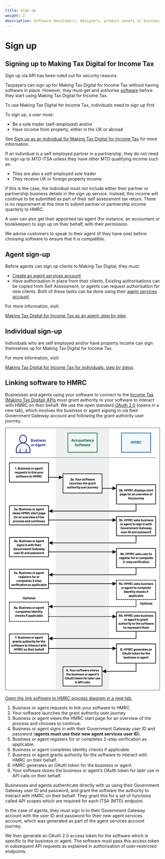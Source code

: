 ```yaml
---
title: Sign up
weight: 2
description: Software developers, designers, product owners or business analysts. Integrate your software with the Income Tax API for Making Tax Digital.
---
```


# Sign up

## Signing up to Making Tax Digital for Income Tax

Sign up via API has been ruled out for security reasons.

Taxpayers can sign up for Making Tax Digital for Income Tax without having software in place. However, they must get and authorise [software](https://developer.service.hmrc.gov.uk/guides/income-tax-mtd-end-to-end-service-guide/index.html#software-choices) before they start using Making Tax Digital for Income Tax.

To use Making Tax Digital for Income Tax, individuals need to sign up first.

To sign up, a user must:

- Be a sole trader (self-employed) and/or
- Have income from property, either in the UK or abroad

See [Sign up as an individual for Making Tax Digital for Income Tax](https://www.gov.uk/guidance/sign-up-your-business-for-making-tax-digital-for-income-tax) for more information.

If an individual is a self employed partner in a partnership, they do not need to sign up to MTD ITSA unless they have other MTD qualifying income such as:

- They are also a self employed sole trader
- They receive UK or foreign property income

If this is the case, the individual must not include either their partner or partnership business details in the sign up service. Instead, this income will continue to be submitted as part of their self assessment tax return.  There is no requirement at this time to submit partner or partnership income quarterly to HMRC.

A user can also get their appointed tax agent (for instance, an accountant or bookkeeper) to sign up on their behalf, with their permission.

We advise customers to speak to their agent (if they have one) before choosing software to ensure that it is compatible.

## Agent sign-up

Before agents can sign up clients to Making Tax Digital, they must:

* [Create an agent services account](https://www.gov.uk/guidance/get-an-hmrc-agent-services-account)
* Have authorisation in place from their clients. Existing authorisations can be copied from Self Assessment, or agents can request authorisation for new clients. Both of these tasks can be done using their [agent services account](https://www.gov.uk/guidance/sign-in-to-your-agent-services-account).

For more information, visit:

[Making Tax Digital for Income Tax as an agent: step by step](https://www.gov.uk/government/collections/making-tax-digital-for-income-tax-as-an-agent-step-by-step)

## Individual sign-up

Individuals who are self employed and/or have property income can sign themselves up for Making Tax Digital for Income Tax.

For more information, visit:

[Making Tax Digital for Income Tax for individuals: step by steps](https://www.gov.uk/government/collections/making-tax-digital-for-income-tax-for-businesses-step-by-step)

## Linking software to HMRC

Businesses and agents using your software to connect to the [Income Tax (Making Tax Digital) APIs](/api-documentation/docs/api?filter=income-tax) must grant authority to your software to interact with HMRC on their behalf. We use the open standard [OAuth 2.0](https://oauth.net/2/) (opens in a new tab), which involves the business or agent signing in via their Government Gateway account and following the grant authority user journey.
 
<a href="figures/link-software-to-hmrc.svg" target="blank"><img src="figures/link-software-to-hmrc.svg" alt="Link software to HMRC" style="width:720px;" /></a>

[Open the link software to HMRC process diagram in a new tab.](https://developer.service.hmrc.gov.uk/guides/vat-mtd-end-to-end-service-guide/documentation/figures/link-software-to-hmrc.svg)

1.	Business or agent requests to link your software to HMRC.
2.	Your software launches the grant authority user journey.
3.	Business or agent views the HMRC start page for an overview of the process and chooses to continue.
4.	Business or agent signs in with their Government Gateway user ID and password (**agents must use their new agent services user ID**).
5.	Business or agent registers for or completes 2-step verification as applicable.
6.	Business or agent completes identity checks if applicable.
7.	Business or agent grants authority for the software to interact with HMRC on their behalf.
8.	HMRC generates an OAuth token for the business or agent.
9.	Your software stores the business or agent’s OAuth token for later use in API calls on their behalf.

Businesses and agents authenticate directly with us using their Government Gateway user ID and password, and grant the software the authority to interact with HMRC on their behalf. They grant this for a set of functions called API scopes which are required for each ITSA (MTD) endpoint.

In the case of agents, they must sign in to their Government Gateway account with the user ID and password for their new agent services account, which was generated as part of the agent services account journey.

We then generate an OAuth 2.0 access token for the software which is specific to the business or agent. The software must pass this access token in subsequent API requests as explained in authorisation of user-restricted endpoints.
